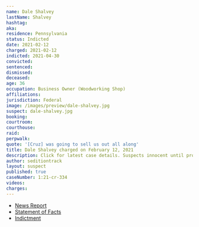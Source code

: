 ```yaml
---
name: Dale Shalvey
lastName: Shalvey
hashtag:
aka:
residence: Pennsylvania
status: Indicted
date: 2021-02-12
charged: 2021-02-12
indicted: 2021-04-30
convicted: 
sentenced: 
dismissed: 
deceased:
age: 36
occupation: Business Owner (Woodworking Shop)
affiliations:
jurisdiction: Federal
image: /images/preview/dale-shalvey.jpg
suspect: dale-shalvey.jpg
booking:
courtroom:
courthouse:
raid:
perpwalk:
quote: '[Cruz] was going to sell us out all along'
title: Dale Shalvey charged on February 12, 2021
description: Click for latest case details. Suspects innocent until proven guilty.
author: seditiontrack
layout: suspect
published: true
caseNumber: 1:21-cr-334
videos:
charges:
---
```

- [News Report](https://www.thedailybeast.com/pennsylvania-rioter-dale-shalvey-charged-after-going-through-senate-papers-during-capitol-riot)
- [Statement of Facts](https://www.justice.gov/usao-dc/case-multi-defendant/file/1379321/download)
- [Indictment](https://www.justice.gov/usao-dc/case-multi-defendant/file/1390821/download)
